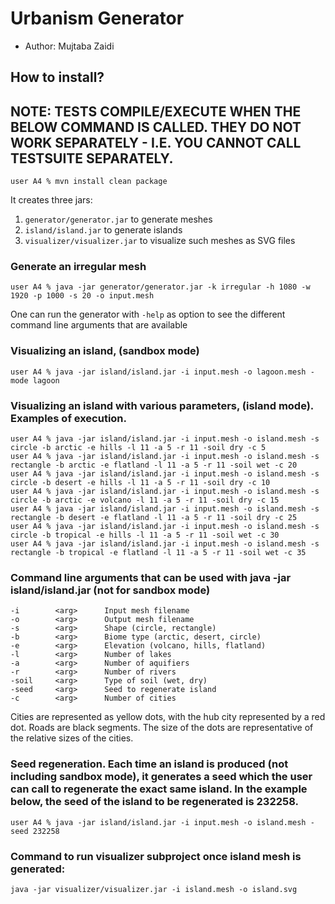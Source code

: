 # Urbanism Generator

- Author: Mujtaba Zaidi

## How to install?
## NOTE: TESTS COMPILE/EXECUTE WHEN THE BELOW COMMAND IS CALLED. THEY DO NOT WORK SEPARATELY - I.E. YOU CANNOT CALL TESTSUITE SEPARATELY.

```
user A4 % mvn install clean package
```

It creates three jars:

1. `generator/generator.jar` to generate meshes
2. `island/island.jar` to generate islands
3. `visualizer/visualizer.jar` to visualize such meshes as SVG files

### Generate an irregular mesh

```
user A4 % java -jar generator/generator.jar -k irregular -h 1080 -w 1920 -p 1000 -s 20 -o input.mesh
```

One can run the generator with `-help` as option to see the different command line arguments that are available

### Visualizing an island, (sandbox mode)

```
user A4 % java -jar island/island.jar -i input.mesh -o lagoon.mesh -mode lagoon 
```

### Visualizing an island with various parameters, (island mode). Examples of execution.

```
user A4 % java -jar island/island.jar -i input.mesh -o island.mesh -s circle -b arctic -e hills -l 11 -a 5 -r 11 -soil dry -c 5
user A4 % java -jar island/island.jar -i input.mesh -o island.mesh -s rectangle -b arctic -e flatland -l 11 -a 5 -r 11 -soil wet -c 20
user A4 % java -jar island/island.jar -i input.mesh -o island.mesh -s circle -b desert -e hills -l 11 -a 5 -r 11 -soil dry -c 10
user A4 % java -jar island/island.jar -i input.mesh -o island.mesh -s circle -b arctic -e volcano -l 11 -a 5 -r 11 -soil dry -c 15
user A4 % java -jar island/island.jar -i input.mesh -o island.mesh -s rectangle -b desert -e flatland -l 11 -a 5 -r 11 -soil dry -c 25
user A4 % java -jar island/island.jar -i input.mesh -o island.mesh -s circle -b tropical -e hills -l 11 -a 5 -r 11 -soil wet -c 30
user A4 % java -jar island/island.jar -i input.mesh -o island.mesh -s rectangle -b tropical -e flatland -l 11 -a 5 -r 11 -soil wet -c 35
```

### Command line arguments that can be used with java -jar island/island.jar (not for sandbox mode)

```
-i        <arg>      Input mesh filename
-o        <arg>      Output mesh filename
-s        <arg>      Shape (circle, rectangle)
-b        <arg>      Biome type (arctic, desert, circle)
-e        <arg>      Elevation (volcano, hills, flatland)
-l        <arg>      Number of lakes
-a        <arg>      Number of aquifiers
-r        <arg>      Number of rivers
-soil     <arg>      Type of soil (wet, dry)
-seed     <arg>      Seed to regenerate island
-c        <arg>      Number of cities
```

Cities are represented as yellow dots, with the hub city represented by a red dot. Roads are black segments. The size of
the dots are representative of the relative sizes of the cities.

### Seed regeneration. Each time an island is produced (not including sandbox mode), it generates a seed which the user can call to regenerate the exact same island. In the example below, the seed of the island to be regenerated is 232258.

```
user A4 % java -jar island/island.jar -i input.mesh -o island.mesh -seed 232258
```

### Command to run visualizer subproject once island mesh is generated:
```
java -jar visualizer/visualizer.jar -i island.mesh -o island.svg
```
